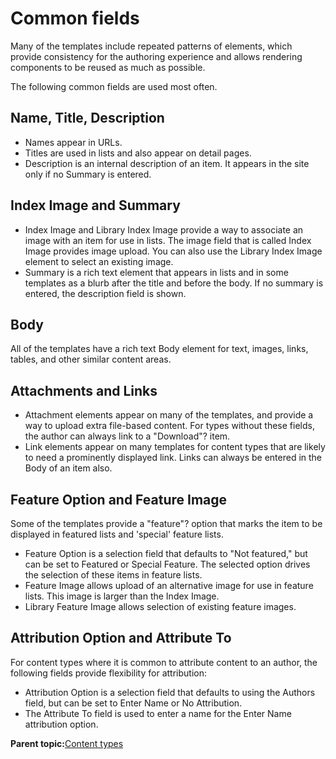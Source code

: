 # Common fields 

Many of the templates include repeated patterns of elements, which provide consistency for the authoring experience and allows rendering components to be reused as much as possible.

The following common fields are used most often.

## Name, Title, Description

-   Names appear in URLs.
-   Titles are used in lists and also appear on detail pages.
-   Description is an internal description of an item. It appears in the site only if no Summary is entered.

## Index Image and Summary

-   Index Image and Library Index Image provide a way to associate an image with an item for use in lists. The image field that is called Index Image provides image upload. You can also use the Library Index Image element to select an existing image.
-   Summary is a rich text element that appears in lists and in some templates as a blurb after the title and before the body. If no summary is entered, the description field is shown.

## Body

All of the templates have a rich text Body element for text, images, links, tables, and other similar content areas.

## Attachments and Links

-   Attachment elements appear on many of the templates, and provide a way to upload extra file-based content. For types without these fields, the author can always link to a "Download"? item.
-   Link elements appear on many templates for content types that are likely to need a prominently displayed link. Links can always be entered in the Body of an item also.

## Feature Option and Feature Image

Some of the templates provide a "feature"? option that marks the item to be displayed in featured lists and 'special' feature lists.

-   Feature Option is a selection field that defaults to "Not featured," but can be set to Featured or Special Feature. The selected option drives the selection of these items in feature lists.
-   Feature Image allows upload of an alternative image for use in feature lists. This image is larger than the Index Image.
-   Library Feature Image allows selection of existing feature images.

## Attribution Option and Attribute To

For content types where it is common to attribute content to an author, the following fields provide flexibility for attribution:

-   Attribution Option is a selection field that defaults to using the Authors field, but can be set to Enter Name or No Attribution.
-   The Attribute To field is used to enter a name for the Enter Name attribution option.

**Parent topic:**[Content types ](../ctc/ctc_arch_contypes.md)

